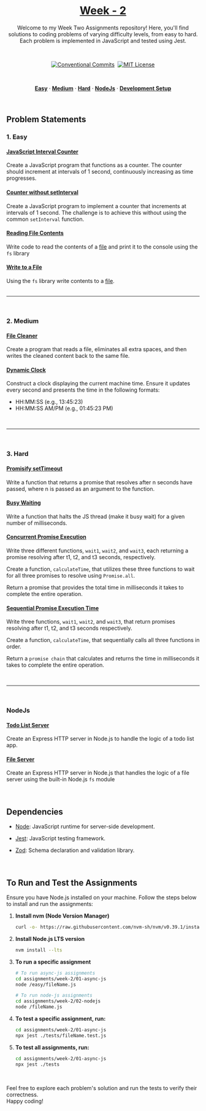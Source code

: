 <a href="./">
  <h1 align="center">Week - 2</h1>
</a>

<p align="center">
  Welcome to my Week Two Assignments repository! Here, you'll find solutions to coding problems of varying difficulty levels, from easy to hard. Each problem is implemented in JavaScript and tested using Jest. 
</p>
<br>

<div align= "center">

[![Conventional Commits](https://img.shields.io/badge/Conventional%20Commits-1.0.0-%23FE5196?logo=conventionalcommits&logoColor=white)](https://conventionalcommits.org)&nbsp; [![MIT License](https://img.shields.io/badge/License-MIT-green.svg)](https://choosealicense.com/licenses/mit/)

</div>
<br>

<p align="center">
  <a href="#1-easy"><strong>Easy</strong></a> ·
  <a href="#2-medium"><strong>Medium</strong></a> ·
  <a href="#3-hard"><strong>Hard</strong></a> ·
  <a href="#3-hard"><strong>NodeJs</strong></a> ·
  <a href="#to-run-and-test-the-assignments"><strong>Development Setup</strong></a>
</p>
</br>

## Problem Statements

### 1. Easy

#### [JavaScript Interval Counter](./01-async-js/easy/1-counter.js)

Create a JavaScript program that functions as a counter. The counter should increment at intervals of 1 second, continuously increasing as time progresses.

#### [Counter without setInterval](./01-async-js/easy/2-counter.js)

Create a JavaScript program to implement a counter that increments at intervals of 1 second. The challenge is to achieve this without using the common `setInterval` function.

#### [Reading File Contents](./01-async-js/easy/3-read-from-file.js)

Write code to read the contents of a [file](./01-async-js/easy/test.txt) and print it to the console using the `fs` library

#### [Write to a File](./01-async-js/easy/4-write-to-file.js)

Using the `fs` library write contents to a [file](./01-async-js/easy/test.txt).
<br></br><hr></br>

### 2. Medium

#### [File Cleaner](./01-async-js/medium/1-file-cleaner.js)

Create a program that reads a file, eliminates all extra spaces, and then writes the cleaned content back to the same file.

#### [Dynamic Clock](./01-async-js/medium/2-clock.js)

Construct a clock displaying the current machine time. Ensure it updates every second and presents the time in the following formats:
  - HH:MM:SS (e.g., 13:45:23)
  - HH:MM:SS AM/PM (e.g., 01:45:23 PM) 

<br><hr><br>


### 3. Hard

#### [Promisify setTimeout](./01-async-js/hard/1-promisify-setTimeout.js)

Write a function that returns a promise that resolves after n seconds have passed, where n is passed as an argument to the function.

#### [Busy Waiting](./01-async-js/hard/2-sleep-completely.js) 

Write a function that halts the JS thread (make it busy wait) for a given number of milliseconds.

#### [Concurrent Promise Execution](./01-async-js/hard/3-promise-all.js) 

Write three different functions, `wait1`, `wait2`, and `wait3`, each returning a promise resolving after t1, t2, and t3 seconds, respectively.

Create a function, `calculateTime`, that utilizes these three functions to wait for all three promises to resolve using `Promise.all`. 

Return a promise that provides the total time in milliseconds it takes to complete the entire operation.

#### [Sequential Promise Execution Time](./01-async-js/hard/4-promise-chain.js) 

Write three functions, `wait1`, `wait2`, and `wait3`, that return promises resolving after t1, t2, and t3 seconds respectively. 

Create a function, `calculateTime`, that sequentially calls all three functions in order. 

Return a `promise chain` that calculates and returns the time in milliseconds it takes to complete the entire operation.

<br><hr><br>

### NodeJs

#### [Todo List Server](./02-nodejs/1-todoServer.js) 

Create an Express HTTP server in Node.js to handle the logic of a todo list app. 


#### [File Server](./02-nodejs/2-fileServer.js) 

Create an Express HTTP server in Node.js that handles the logic of a file server using the built-in Node.js `fs` module
<br><br><br>


## Dependencies

- [Node](https://nodejs.org/): JavaScript runtime for server-side development.

- [Jest](https://jestjs.io/): JavaScript testing framework.

- [Zod](https://zod.dev/): Schema declaration and validation library.
<br><br><br>


## To Run and Test the Assignments

Ensure you have Node.js installed on your machine. Follow the steps below to install and run the assignments:


1. **Install nvm (Node Version Manager)**
    ```bash
    curl -o- https://raw.githubusercontent.com/nvm-sh/nvm/v0.39.1/install.sh | bash
    ```

2. **Install Node.js LTS version**
    ```bash
    nvm install --lts
    ```

3. **To run a specific assignment**
    ```bash
    # To run async-js assignments
    cd assignments/week-2/01-async-js 
    node /easy/fileName.js

    # To run node-js assignments
    cd assignments/week-2/02-nodejs 
    node /fileName.js
    ```

4. **To test a specific assignment, run:**
    ```bash
    cd assignments/week-2/01-async-js 
    npx jest ./tests/fileName.test.js
    ```

5. **To test all assignments, run:**
    ```bash
    cd assignments/week-2/01-async-js
    npx jest ./tests
    ```
</br>


Feel free to explore each problem's solution and run the tests to verify their correctness.  
Happy coding!